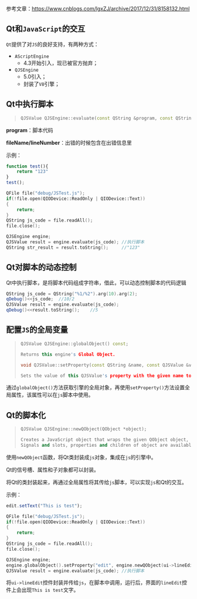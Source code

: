 参考文章：https://www.cnblogs.com/lgxZJ/archive/2017/12/31/8158132.html

## Qt和`JavaScript`的交互

`Qt`提供了对`JS`的良好支持，有两种方式：

- `AScriptEngine`
  - 4.3开始引入，现已被官方抛弃；
- `QJSEngine`
  - 5.0引入；
  - 封装了`V8`引擎；

## Qt中执行脚本

> ```c++
> QJSValue QJSEngine::evaluate(const QString &program, const QString &fileName = QString(), int lineNumber = 1);
> ```

**program**：脚本代码

**fileName/lineNumber**：出错的时候包含在出错信息里

示例：

```javascript
function test(){
	return "123"
}
test();
```

```c++
QFile file("debug/JSTest.js");
if(!file.open(QIODevice::ReadOnly | QIODevice::Text))
{
	return;
}
QString js_code = file.readAll();
file.close();

QJSEngine engine;
QJSValue result = engine.evaluate(js_code);	//执行脚本
QString str_result = result.toString();		//"123"
```

## Qt对脚本的动态控制

Qt中执行脚本，是将脚本代码组成字符串，借此，可以动态控制脚本的代码逻辑

```c++
QString js_code = QString("%1/%2").arg(10).arg(2);
qDebug()<<js_code;	//10/2
QJSValue result = engine.evaluate(js_code);
qDebug()<<result.toString();	//5
```

## 配置`JS`的全局变量

> ```c++
> QJSValue QJSEngine::globalObject() const;
> 
> Returns this engine's Global Object.
> ```
>
> ```c++
> void QJSValue::setProperty(const QString &name, const QJSValue &value);
> 
> Sets the value of this QJSValue's property with the given name to the given value.
> ```

通过`globalObject()`方法获取引擎的全局对象，再使用`setProperty()`方法设置全局属性，该属性可以在`js`脚本中使用。

## Qt的脚本化

> ```c++
> QJSValue QJSEngine::newQObject(QObject *object);
> 
> Creates a JavaScript object that wraps the given QObject object, using JavaScriptOwnership.
> Signals and slots, properties and children of object are available as properties of the created QJSValue.
> ```

使用`newQObject`函数，将Qt类封装成`js`对象，集成在`js`的引擎中。

Qt的信号槽、属性和子对象都可以封装。

将Qt的类封装起来，再通过全局属性将其传给`js`脚本，可以实现`js`和Qt的交互。

示例：

```js
edit.setText("This is test");
```

```c++
QFile file("debug/JSTest.js");
if(!file.open(QIODevice::ReadOnly | QIODevice::Text))
{
	return;
}
QString js_code = file.readAll();
file.close();

QJSEngine engine;
engine.globalObject().setProperty("edit", engine.newQObject(ui->lineEdit));
QJSValue result = engine.evaluate(js_code);	//执行脚本
```

将`ui->lineEdit`控件封装并传给`js`，在脚本中调用，运行后，界面的`lineEdit`控件上会出现`This is test`文字。